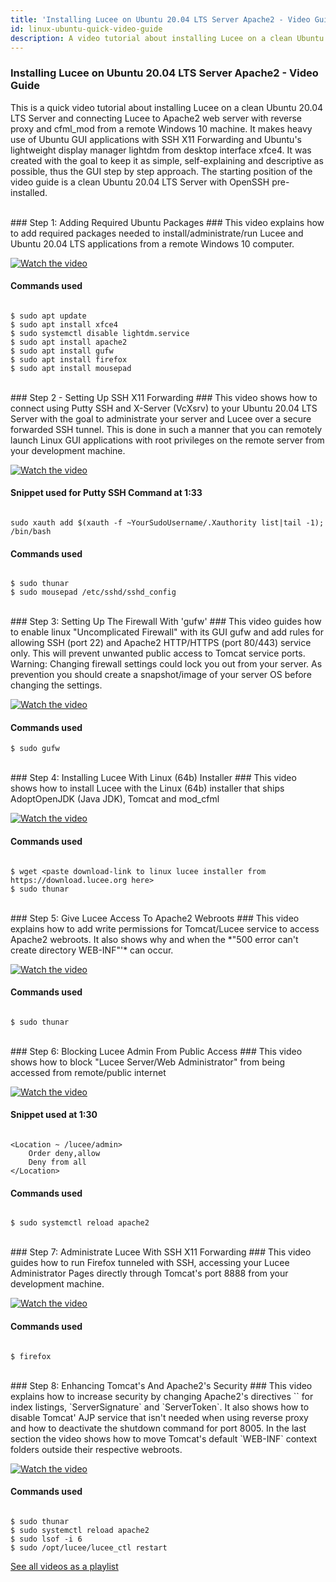 ```yaml
---
title: 'Installing Lucee on Ubuntu 20.04 LTS Server Apache2 - Video Guide'
id: linux-ubuntu-quick-video-guide
description: A video tutorial about installing Lucee on a clean Ubuntu 20.04 LTS Server and connecting Lucee to Apache2 web server
---
```


### Installing Lucee on Ubuntu 20.04 LTS Server Apache2 - Video Guide ###

This is a quick video tutorial about installing Lucee on a clean Ubuntu 20.04 LTS Server and connecting Lucee to Apache2 web server with reverse proxy and cfml_mod from a remote Windows 10 machine. It makes heavy use of Ubuntu GUI applications with SSH X11 Forwarding and Ubuntu's lightweight display manager lightdm from desktop interface xfce4. It was created with the goal to keep it as simple, self-explaining and descriptive as possible, thus the GUI step by step approach. The starting position of the video guide is a clean Ubuntu 20.04 LTS Server with OpenSSH pre-installed.

<br>
### Step 1: Adding Required Ubuntu Packages ###
This video explains how to add required packages needed to install/administrate/run Lucee and Ubuntu 20.04 LTS applications from a remote Windows 10 computer.

[![Watch the video](http://i3.ytimg.com/vi/Hk9mbHWFGvQ/0.jpg)](https://youtu.be/Hk9mbHWFGvQ)

#### Commands used ####

```

$ sudo apt update
$ sudo apt install xfce4
$ sudo systemctl disable lightdm.service
$ sudo apt install apache2
$ sudo apt install gufw
$ sudo apt install firefox
$ sudo apt install mousepad

```

<br>
### Step 2 - Setting Up SSH X11 Forwarding ###
This video shows how to connect using Putty SSH and X-Server (VcXsrv) to your Ubuntu 20.04 LTS Server with the goal to administrate your server and Lucee over a secure forwarded SSH tunnel. This is done in such a manner that you can remotely launch Linux GUI applications with root privileges on the remote server from your development machine.

[![Watch the video](http://i3.ytimg.com/vi/mUsaqdLmWAc/0.jpg)](https://youtu.be/mUsaqdLmWAc)

#### Snippet used for Putty SSH Command at 1:33 ####

```

sudo xauth add $(xauth -f ~YourSudoUsername/.Xauthority list|tail -1); /bin/bash

```

#### Commands used ####

```

$ sudo thunar
$ sudo mousepad /etc/sshd/sshd_config

```

<br>
### Step 3: Setting Up The Firewall With 'gufw' ###
This video guides how to enable linux "Uncomplicated Firewall" with its GUI gufw and add rules for allowing SSH (port 22) and Apache2 HTTP/HTTPS (port 80/443) service only. This will prevent unwanted public access to Tomcat service ports. Warning: Changing firewall settings could lock you out from your server. As prevention you should create a snapshot/image of your server OS before changing the settings.

[![Watch the video](http://i3.ytimg.com/vi/cLaSyyzeuRY/0.jpg)](https://youtu.be/cLaSyyzeuRY)

#### Commands used ####

```
$ sudo gufw
```

<br>
### Step 4: Installing Lucee With Linux (64b) Installer ###
This video shows how to install Lucee with the Linux (64b) installer that ships AdoptOpenJDK (Java JDK), Tomcat and mod_cfml

[![Watch the video](http://i3.ytimg.com/vi/qTsOd3h0H1M/0.jpg)](https://youtu.be/qTsOd3h0H1M)

#### Commands used ###

```

$ wget <paste download-link to linux lucee installer from https://download.lucee.org here>
$ sudo thunar

```

<br>
### Step 5: Give Lucee Access To Apache2 Webroots ###
This video explains how to add write permissions for Tomcat/Lucee service to access Apache2 webroots. It also shows why and when the *"500 error can't create directory WEB-INF"'* can occur.

[![Watch the video](http://i3.ytimg.com/vi/-Te2d0EWaAY/0.jpg)](https://youtu.be/-Te2d0EWaAY)

#### Commands used ####

```

$ sudo thunar

```

<br>
### Step 6: Blocking Lucee Admin From Public Access ###
This video shows how to block "Lucee Server/Web Administrator" from being accessed from remote/public internet

[![Watch the video](http://i3.ytimg.com/vi/Y4zKiOSqFGw/0.jpg)](https://youtu.be/Y4zKiOSqFGw)

#### Snippet used at 1:30 ####

```

<Location ~ /lucee/admin>
	Order deny,allow
	Deny from all
</Location>
```

#### Commands used ####

```

$ sudo systemctl reload apache2

```

<br>
### Step 7: Administrate Lucee With SSH X11 Forwarding ###
This video guides how to run Firefox tunneled with SSH, accessing your Lucee Administrator Pages directly through Tomcat's port 8888 from your development machine.

[![Watch the video](http://i3.ytimg.com/vi/j4q8UThLo2Y/0.jpg)](https://youtu.be/j4q8UThLo2Y)

#### Commands used ####

```

$ firefox

```

<br>
### Step 8: Enhancing Tomcat's And Apache2's Security ###
This video explains how to increase security by changing Apache2's directives `<Directory>` for index listings, `ServerSignature` and `ServerToken`. It also shows how to disable Tomcat' AJP service that isn't needed when using reverse proxy and how to deactivate the shutdown command for port 8005. In the last section the video shows how to move Tomcat's default `WEB-INF` context folders outside their respective webroots.

[![Watch the video](http://i3.ytimg.com/vi/ryph6IeZRB4/0.jpg)](https://youtu.be/ryph6IeZRB4)

#### Commands used ####

```

$ sudo thunar
$ sudo systemctl reload apache2
$ sudo lsof -i 6
$ sudo /opt/lucee/lucee_ctl restart

```

[See all videos as a playlist](https://www.youtube.com/playlist?list=PLk5a6z4LgytWw41VjPn6MNCVkYY62_yZC)

